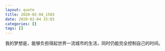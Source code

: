 ```yaml
---
layout: quote
title: 2020-02-04_1503
date: 2020-02-04 15:03
categories: []
tags: []
---
```


我的梦想是，能够负担得起世界一流城市的生活，同时仍能完全控制自己的时间。